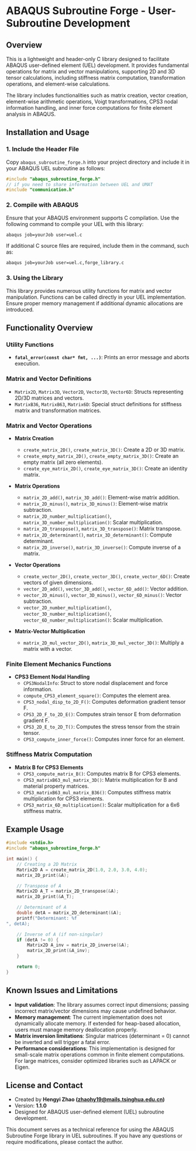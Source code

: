 
# ABAQUS Subroutine Forge - User-Subroutine Development

## Overview
This is a lightweight and header-only C library designed to facilitate ABAQUS user-defined element (UEL) development. It provides fundamental operations for matrix and vector manipulations, supporting 2D and 3D tensor calculations, including stiffness matrix computation, transformation operations, and element-wise calculations.

The library includes functionalities such as matrix creation, vector creation, element-wise arithmetic operations, Voigt transformations, CPS3 nodal information handling, and inner force computations for finite element analysis in ABAQUS.

## Installation and Usage

### 1. Include the Header File
Copy `abaqus_subroutine_forge.h` into your project directory and include it in your ABAQUS UEL subroutine as follows:
```c
#include "abaqus_subroutine_forge.h"
// if you need to share information between UEL and UMAT
#include "communication.h" 
```

### 2. Compile with ABAQUS
Ensure that your ABAQUS environment supports C compilation. Use the following command to compile your UEL with this library:
```bash
abaqus job=yourJob user=uel.c
```
If additional C source files are required, include them in the command, such as:
```bash
abaqus job=yourJob user=uel.c,forge_library.c
```

### 3. Using the Library
This library provides numerous utility functions for matrix and vector manipulation. Functions can be called directly in your UEL implementation. Ensure proper memory management if additional dynamic allocations are introduced.

## Functionality Overview

### Utility Functions
- **`fatal_error(const char* fmt, ...)`**: Prints an error message and aborts execution.

### Matrix and Vector Definitions
- `Matrix2D`, `Matrix3D`, `Vector2D`, `Vector3D`, `Vector6D`: Structs representing 2D/3D matrices and vectors.
- `MatrixB36`, `MatrixB63`, `Matrix6D`: Special struct definitions for stiffness matrix and transformation matrices.

### Matrix and Vector Operations
- **Matrix Creation**
  - `create_matrix_2D()`, `create_matrix_3D()`: Create a 2D or 3D matrix.
  - `create_empty_matrix_2D()`, `create_empty_matrix_3D()`: Create an empty matrix (all zero elements).
  - `create_eye_matrix_2D()`, `create_eye_matrix_3D()`: Create an identity matrix.

- **Matrix Operations**
  - `matrix_2D_add()`, `matrix_3D_add()`: Element-wise matrix addition.
  - `matrix_2D_minus()`, `matrix_3D_minus()`: Element-wise matrix subtraction.
  - `matrix_2D_number_multiplication()`, `matrix_3D_number_multiplication()`: Scalar multiplication.
  - `matrix_2D_transpose()`, `matrix_3D_transpose()`: Matrix transpose.
  - `matrix_2D_determinant()`, `matrix_3D_determinant()`: Compute determinant.
  - `matrix_2D_inverse()`, `matrix_3D_inverse()`: Compute inverse of a matrix.

- **Vector Operations**
  - `create_vector_2D()`, `create_vector_3D()`, `create_vector_6D()`: Create vectors of given dimensions.
  - `vector_2D_add()`, `vector_3D_add()`, `vector_6D_add()`: Vector addition.
  - `vector_2D_minus()`, `vector_3D_minus()`, `vector_6D_minus()`: Vector subtraction.
  - `vector_2D_number_multiplication()`, `vector_3D_number_multiplication()`, `vector_6D_number_multiplication()`: Scalar multiplication.

- **Matrix-Vector Multiplication**
  - `matrix_2D_mul_vector_2D()`, `matrix_3D_mul_vector_3D()`: Multiply a matrix with a vector.

### Finite Element Mechanics Functions
- **CPS3 Element Nodal Handling**
  - `CPS3NodalInfo`: Struct to store nodal displacement and force information.
  - `compute_CPS3_element_square()`: Computes the element area.
  - `CPS3_nodal_disp_to_2D_F()`: Computes deformation gradient tensor F.
  - `CPS3_2D_F_to_2D_E()`: Computes strain tensor E from deformation gradient F.
  - `CPS3_2D_E_to_2D_T()`: Computes the stress tensor from the strain tensor.
  - `CPS3_compute_inner_force()`: Computes inner force for an element.

### Stiffness Matrix Computation
- **Matrix B for CPS3 Elements**
  - `CPS3_compute_matrix_B()`: Computes matrix B for CPS3 elements.
  - `CPS3_matrixB63_mul_matrix_3D()`: Matrix multiplication for B and material property matrices.
  - `CPS3_matrixB63_mul_matrix_B36()`: Computes stiffness matrix multiplication for CPS3 elements.
  - `CPS3_matrix_6D_multiplication()`: Scalar multiplication for a 6x6 stiffness matrix.

## Example Usage

```c
#include <stdio.h>
#include "abaqus_subroutine_forge.h"

int main() {
    // Creating a 2D Matrix
    Matrix2D A = create_matrix_2D(1.0, 2.0, 3.0, 4.0);
    matrix_2D_print(&A);

    // Transpose of A
    Matrix2D A_T = matrix_2D_transpose(&A);
    matrix_2D_print(&A_T);

    // Determinant of A
    double detA = matrix_2D_determinant(&A);
    printf("Determinant: %f
", detA);

    // Inverse of A (if non-singular)
    if (detA != 0) {
        Matrix2D A_inv = matrix_2D_inverse(&A);
        matrix_2D_print(&A_inv);
    }

    return 0;
}
```

## Known Issues and Limitations
- **Input validation**: The library assumes correct input dimensions; passing incorrect matrix/vector dimensions may cause undefined behavior.
- **Memory management**: The current implementation does not dynamically allocate memory. If extended for heap-based allocation, users must manage memory deallocation properly.
- **Matrix inversion limitations**: Singular matrices (determinant = 0) cannot be inverted and will trigger a fatal error.
- **Performance considerations**: This implementation is designed for small-scale matrix operations common in finite element computations. For large matrices, consider optimized libraries such as LAPACK or Eigen.

## License and Contact
- Created by **Hengyi Zhao (zhaohy19@mails.tsinghua.edu.cn)**
- Version: **1.1.0**
- Designed for ABAQUS user-defined element (UEL) subroutine development.

This document serves as a technical reference for using the ABAQUS Subroutine Forge library in UEL subroutines. If you have any questions or require modifications, please contact the author.
